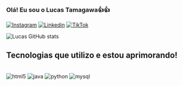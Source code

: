 ### Olá! Eu sou o Lucas Tamagawa👍👍

[![Instagram](https://img.shields.io/badge/Instagram-E4405F?style=for-the-badge&logo=instagram&logoColor=white)](https://www.instagram.com/tamagawalucas?igsh=MXVzMmJoMTZ5cWkyMQ%3D%3D&utm_source=qr)
[![Linkedin](https://img.shields.io/badge/LinkedIn-0077B5?style=for-the-badge&logo=linkedin&logoColor=white)](https://www.linkedin.com/in/lucas-tamagawa-084a0a23b/)
[![TikTok](https://img.shields.io/badge/TikTok-000000?style=for-the-badge&logo=tiktok&logoColor=white)](https://www.tiktok.com/@lucashidekitamagawa?_t=8mQWmoRew3q&_r=1)

![Lucas GitHub stats](https://github-readme-stats.vercel.app/api?username=LucasTamagawa&show_icons=true&theme=cobalt)

## Tecnologias que utilizo e estou aprimorando!

<div style="display: incline_block"><br/>
  <img align="center" alt="html5" src="https://img.shields.io/badge/HTML-239120?style=for-the-badge&logo=html5&logoColor=white" />
  <img align="center" alt="java" src="https://img.shields.io/badge/Java-ED8B00?style=for-the-badge&logo=openjdk&logoColor=white" />
  <img align="center" alt="python" src="https://img.shields.io/badge/Python-14354C?style=for-the-badge&logo=python&logoColor=white" />
  <img align="center" alt="mysql" src="https://img.shields.io/badge/MySQL-00000F?style=for-the-badge&logo=mysql&logoColor=white" />
</div>



